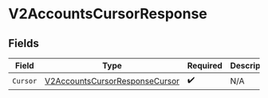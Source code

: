 # V2AccountsCursorResponse


## Fields

| Field                                                                                   | Type                                                                                    | Required                                                                                | Description                                                                             |
| --------------------------------------------------------------------------------------- | --------------------------------------------------------------------------------------- | --------------------------------------------------------------------------------------- | --------------------------------------------------------------------------------------- |
| `Cursor`                                                                                | [V2AccountsCursorResponseCursor](../../models/shared/v2accountscursorresponsecursor.md) | :heavy_check_mark:                                                                      | N/A                                                                                     |